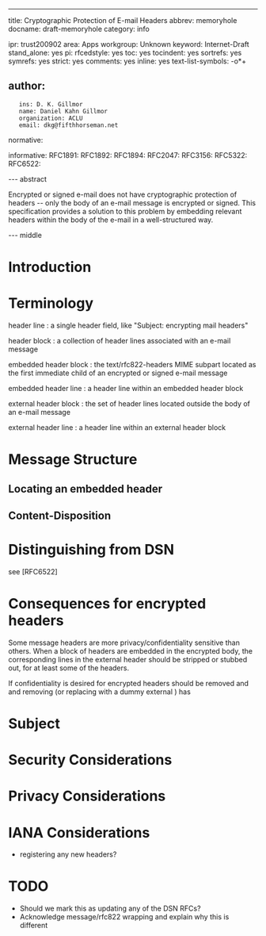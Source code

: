 --- 
title: Cryptographic Protection of E-mail Headers
abbrev: memoryhole
docname: draft-memoryhole
category: info

ipr: trust200902
area: Apps
workgroup: Unknown
keyword: Internet-Draft
stand_alone: yes
pi:
  rfcedstyle: yes
  toc: yes
  tocindent: yes
  sortrefs: yes
  symrefs: yes
  strict: yes
  comments: yes
  inline: yes
  text-list-symbols: -o*+

author:
 -
       ins: D. K. Gillmor
       name: Daniel Kahn Gillmor
       organization: ACLU
       email: dkg@fifthhorseman.net

normative:
  
informative:
   RFC1891:
   RFC1892:
   RFC1894:
   RFC2047:
   RFC3156:
   RFC5322:
   RFC6522:

--- abstract

Encrypted or signed e-mail does not have cryptographic protection of
headers -- only the body of an e-mail message is encrypted or signed.
This specification provides a solution to this problem by embedding
relevant headers within the body of the e-mail in a well-structured
way.

--- middle

Introduction
============

Terminology
===========

header line
: a single header field, like "Subject: encrypting mail headers"

header block
: a collection of header lines associated with an e-mail message

embedded header block
: the text/rfc822-headers MIME subpart located as the first immediate
  child of an encrypted or signed e-mail message

embedded header line
: a header line within an embedded header block

external header block
: the set of header lines located outside the body of an e-mail message

external header line
: a header line within an external header block

Message Structure
=================

## Locating an embedded header

## Content-Disposition


Distinguishing from DSN
=======================

see [RFC6522]

Consequences for encrypted headers
==================================

Some message headers are more privacy/confidentiality sensitive than
others.  When a block of headers are embedded in the encrypted body,
the corresponding lines in the external header should be stripped or
stubbed out, for at least some of the headers.

If confidentiality is desired for encrypted headers should be removed
and and removing (or replacing with a dummy external ) has

# Subject

Security Considerations
=======================

Privacy Considerations
======================

IANA Considerations
===================

 * registering any new headers?

TODO
====

 * Should we mark this as updating any of the DSN RFCs?
 * Acknowledge message/rfc822 wrapping and explain why this is different
